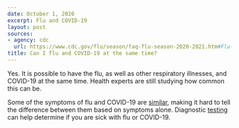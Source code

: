 ```yaml
---
date: October 1, 2020
excerpt: Flu and COVID-19
layout: post
sources:
- agency: cdc
  url: https://www.cdc.gov/flu/season/faq-flu-season-2020-2021.htm#Flu-and-COVID-19
title: Can I flu and COVID-19 at the same time?
---
```


Yes. It is possible to have the flu, as well as other respiratory illnesses, and COVID-19 at the same time. Health experts are still studying how common this can be.

Some of the symptoms of flu and COVID-19 are [similar](https://www.cdc.gov/flu/symptoms/flu-vs-covid19.htm), making it hard to tell the difference between them based on symptoms alone. Diagnostic [testing](https://www.cdc.gov/flu/symptoms/testing.htm) can help determine if you are sick with flu or COVID-19.
